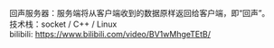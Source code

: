 回声服务器：服务端将从客户端收到的数据原样返回给客户端，即“回声”。
<br>
技术栈：socket / C++ / Linux
<br>
bilibili: https://www.bilibili.com/video/BV1wMhgeTEtB/
